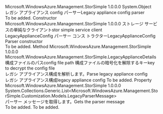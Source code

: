 <Type Name="LegacyApplianceConfigParser" FullName="Microsoft.WindowsAzure.Management.StorSimple.LegacyApplianceConfigParser">
  <TypeSignature Language="C#" Value="public class LegacyApplianceConfigParser" />
  <TypeSignature Language="ILAsm" Value=".class public auto ansi beforefieldinit LegacyApplianceConfigParser extends System.Object" />
  <TypeSignature Language="DocId" Value="T:Microsoft.WindowsAzure.Management.StorSimple.LegacyApplianceConfigParser" />
  <TypeSignature Language="VB.NET" Value="Public Class LegacyApplianceConfigParser" />
  <TypeSignature Language="F#" Value="type LegacyApplianceConfigParser = class" />
  <AssemblyInfo>
    <AssemblyName>Microsoft.WindowsAzure.Management.StorSimple</AssemblyName>
    <AssemblyVersion>1.0.0.0</AssemblyVersion>
  </AssemblyInfo>
  <Base>
    <BaseTypeName>System.Object</BaseTypeName>
  </Base>
  <Interfaces />
  <Docs>
    <summary>
            <span data-ttu-id="26ba6-101">レガシ アプライアンス config パーサー</span><span class="sxs-lookup"><span data-stu-id="26ba6-101">Legacy appliance config parser</span></span>
            </summary>
    <remarks>To be added.</remarks>
  </Docs>
  <Members>
    <Member MemberName=".ctor">
      <MemberSignature Language="C#" Value="public LegacyApplianceConfigParser (Microsoft.WindowsAzure.Management.StorSimple.IServiceSecretEncryptor encryptor);" />
      <MemberSignature Language="ILAsm" Value=".method public hidebysig specialname rtspecialname instance void .ctor(class Microsoft.WindowsAzure.Management.StorSimple.IServiceSecretEncryptor encryptor) cil managed" />
      <MemberSignature Language="DocId" Value="M:Microsoft.WindowsAzure.Management.StorSimple.LegacyApplianceConfigParser.#ctor(Microsoft.WindowsAzure.Management.StorSimple.IServiceSecretEncryptor)" />
      <MemberSignature Language="VB.NET" Value="Public Sub New (encryptor As IServiceSecretEncryptor)" />
      <MemberSignature Language="F#" Value="new Microsoft.WindowsAzure.Management.StorSimple.LegacyApplianceConfigParser : Microsoft.WindowsAzure.Management.StorSimple.IServiceSecretEncryptor -&gt; Microsoft.WindowsAzure.Management.StorSimple.LegacyApplianceConfigParser" Usage="new Microsoft.WindowsAzure.Management.StorSimple.LegacyApplianceConfigParser encryptor" />
      <MemberType>Constructor</MemberType>
      <AssemblyInfo>
        <AssemblyName>Microsoft.WindowsAzure.Management.StorSimple</AssemblyName>
        <AssemblyVersion>1.0.0.0</AssemblyVersion>
      </AssemblyInfo>
      <Parameters>
        <Parameter Name="encryptor" Type="Microsoft.WindowsAzure.Management.StorSimple.IServiceSecretEncryptor" />
      </Parameters>
      <Docs>
        <param name="encryptor"><span data-ttu-id="26ba6-102">ストレージ サービスの単純なクライアント</span><span class="sxs-lookup"><span data-stu-id="26ba6-102">stor simple service client</span></span></param>
        <summary>
            <span data-ttu-id="26ba6-103">LegacyApplianceConfig パーサー コンス トラクター</span><span class="sxs-lookup"><span data-stu-id="26ba6-103">LegacyApplianceConfig Parser constructor</span></span>
            </summary>
        <remarks>To be added.</remarks>
      </Docs>
    </Member>
    <Member MemberName="ParseLegacyApplianceConfig">
      <MemberSignature Language="C#" Value="public Microsoft.WindowsAzure.Management.StorSimple.LegacyApplianceDetails ParseLegacyApplianceConfig (string filePath, string decryptionKey);" />
      <MemberSignature Language="ILAsm" Value=".method public hidebysig instance class Microsoft.WindowsAzure.Management.StorSimple.LegacyApplianceDetails ParseLegacyApplianceConfig(string filePath, string decryptionKey) cil managed" />
      <MemberSignature Language="DocId" Value="M:Microsoft.WindowsAzure.Management.StorSimple.LegacyApplianceConfigParser.ParseLegacyApplianceConfig(System.String,System.String)" />
      <MemberSignature Language="VB.NET" Value="Public Function ParseLegacyApplianceConfig (filePath As String, decryptionKey As String) As LegacyApplianceDetails" />
      <MemberSignature Language="F#" Value="member this.ParseLegacyApplianceConfig : string * string -&gt; Microsoft.WindowsAzure.Management.StorSimple.LegacyApplianceDetails" Usage="legacyApplianceConfigParser.ParseLegacyApplianceConfig (filePath, decryptionKey)" />
      <MemberType>Method</MemberType>
      <AssemblyInfo>
        <AssemblyName>Microsoft.WindowsAzure.Management.StorSimple</AssemblyName>
        <AssemblyVersion>1.0.0.0</AssemblyVersion>
      </AssemblyInfo>
      <ReturnValue>
        <ReturnType>Microsoft.WindowsAzure.Management.StorSimple.LegacyApplianceDetails</ReturnType>
      </ReturnValue>
      <Parameters>
        <Parameter Name="filePath" Type="System.String" />
        <Parameter Name="decryptionKey" Type="System.String" />
      </Parameters>
      <Docs>
        <param name="filePath"><span data-ttu-id="26ba6-104">構成ファイルのパス</span><span class="sxs-lookup"><span data-stu-id="26ba6-104">config file path</span></span></param>
        <param name="decryptionKey"><span data-ttu-id="26ba6-105">構成ファイルの暗号化を解除するキー</span><span class="sxs-lookup"><span data-stu-id="26ba6-105">key to decrypt the config file</span></span></param>
        <summary>
            <span data-ttu-id="26ba6-106">レガシ アプライアンス構成を解析します。</span><span class="sxs-lookup"><span data-stu-id="26ba6-106">Parse legacy appliance config</span></span>
            </summary>
        <returns><span data-ttu-id="26ba6-107">レガシ アプライアンス構成</span><span class="sxs-lookup"><span data-stu-id="26ba6-107">legacy appliance config</span></span></returns>
        <remarks>To be added.</remarks>
      </Docs>
    </Member>
    <Member MemberName="ParserMessages">
      <MemberSignature Language="C#" Value="public System.Collections.Generic.List&lt;Microsoft.WindowsAzure.Management.StorSimple.Customization.Models.LegacyParserMessage&gt; ParserMessages { get; }" />
      <MemberSignature Language="ILAsm" Value=".property instance class System.Collections.Generic.List`1&lt;class Microsoft.WindowsAzure.Management.StorSimple.Customization.Models.LegacyParserMessage&gt; ParserMessages" />
      <MemberSignature Language="DocId" Value="P:Microsoft.WindowsAzure.Management.StorSimple.LegacyApplianceConfigParser.ParserMessages" />
      <MemberSignature Language="VB.NET" Value="Public ReadOnly Property ParserMessages As List(Of LegacyParserMessage)" />
      <MemberSignature Language="F#" Value="member this.ParserMessages : System.Collections.Generic.List&lt;Microsoft.WindowsAzure.Management.StorSimple.Customization.Models.LegacyParserMessage&gt;" Usage="Microsoft.WindowsAzure.Management.StorSimple.LegacyApplianceConfigParser.ParserMessages" />
      <MemberType>Property</MemberType>
      <AssemblyInfo>
        <AssemblyName>Microsoft.WindowsAzure.Management.StorSimple</AssemblyName>
        <AssemblyVersion>1.0.0.0</AssemblyVersion>
      </AssemblyInfo>
      <ReturnValue>
        <ReturnType>System.Collections.Generic.List&lt;Microsoft.WindowsAzure.Management.StorSimple.Customization.Models.LegacyParserMessage&gt;</ReturnType>
      </ReturnValue>
      <Docs>
        <summary>
            <span data-ttu-id="26ba6-108">パーサー メッセージを取得します。</span><span class="sxs-lookup"><span data-stu-id="26ba6-108">Gets the parser message</span></span>
            </summary>
        <value>To be added.</value>
        <remarks>To be added.</remarks>
      </Docs>
    </Member>
  </Members>
</Type>
